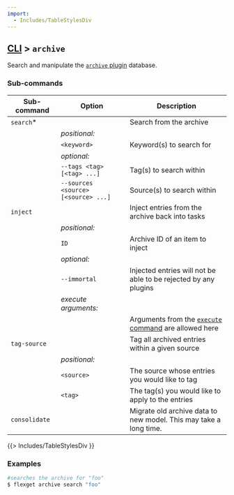 ```yaml
---
import:
  - Includes/TableStylesDiv
---
```


## [CLI](/CLI) > `archive`
Search and manipulate the [`archive` plugin](/Plugins/archive) database.

### Sub-commands
| Sub-command | Option | Description |
| --- | --- | --- |
| `search`* || Search from the archive |
|| *positional:* ||
|| `<keyword>` | Keyword(s) to search for |
|| *optional:* ||
|| `--tags <tag> [<tag> ...]` | Tag(s) to search within |
|| `--sources <source> [<source> ...]` | Source(s) to search within |
| `inject` || Inject entries from the archive back into tasks |
|| *positional:* ||
|| `ID` | Archive ID of an item to inject |
|| *optional:* ||
|| `--immortal` | Injected entries will not be able to be rejected by any plugins |
|| *execute arguments:* ||
||| Arguments from the [`execute` command](/CLI/execute) are allowed here |
| `tag-source` || Tag all archived entries within a given source | 
|| *positional:* ||
|| `<source>` | The source whose entries you would like to tag |
|| `<tag>` |  The tag(s) you would like to apply to the entries |
| `consolidate` || Migrate old archive data to new model. This may take a long time. |
{{> Includes/TableStylesDiv }}


### Examples
```bash
#searches the archive for "foo"
$ flexget archive search "foo"
```
